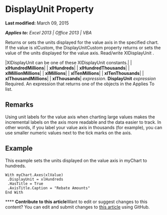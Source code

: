 
# DisplayUnit Property

 **Last modified:** March 09, 2015

 _**Applies to:** Excel 2013 | Office 2013 | VBA_

Returns or sets the units displayed for the value axis in the specified chart. If the value is xlCustom, the DisplayUnitCustom property returns or sets the value of the units displayed for the value axis. Read/write XlDisplayUnit .



|XlDisplayUnit can be one of these XlDisplayUnit constants.|
| **xlHundredMillions**|
| **xlHundreds**|
| **xlHundredThousands**|
| **xlMillionMillions**|
| **xlMillions**|
| **xlTenMillions**|
| **xlTenThousands**|
| **xlThousandMillions**|
| **xlThousands**|
 _expression_. **DisplayUnit**
 _expression_ Required. An expression that returns one of the objects in the Applies To list.

## Remarks

Using unit labels for the value axis when charting large values makes the incremental labels on the axis more readable and the data easier to track. In other words, if you label your value axis in thousands (for example), you can use smaller numeric values next to the tick marks on the axis.


## Example

This example sets the units displayed on the value axis in myChart to hundreds.


```
With myChart.Axes(xlValue) 
 .DisplayUnit = xlHundreds 
 .HasTitle = True 
 .AxisTitle.Caption = "Rebate Amounts" 
End With
```


****   **Contribute to this article**Want to edit or suggest changes to this content? You can edit and submit changes to  [this article](https://github.com/jhershey00/VBA_Excel_Test/OpenXMLCon/articles/c86b932e-6314-068f-f06e-4f35ead883d4.md) using GitHub.

